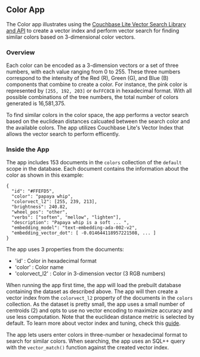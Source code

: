 ## Color App

The Color app illustrates using the [Couchbase Lite Vector Search Library and API](https://docs.couchbase.com/couchbase-lite/3.2/swift/vector-search.html) to create a vector index and perform vector search for finding similar colors based on 3-dimensional color vectors.

### Overview ###

Each color can be encoded as a 3-dimension vectors or a set of three numbers, with each value ranging from 0 to 255. These three numbers correspond to the intensity of the Red (R), Green (G), and Blue (B) components that combine to create a color. For instance, the pink color is represented by `[255, 192, 203]` or `0xFFC0CB` in hexadecimal format. With all possible combinations of the tree numbers, the total number of colors generated is 16,581,375.

To find similar colors in the color space, the app performs a vector search based on the euclidean distances calcuated between the search color and the available colors. The app utilizes Couchbase Lite's Vector Index that allows the vector search to perform efficently.

### Inside the App ###

The app includes 153 documents in the `colors` collection of the `default` scope in the database. Each document contains the information about the color as shown in this example:

```
{
  "id": "#FFEFD5",
  "color": "papaya whip",
  "colorvect_l2": [255, 239, 213],
  "brightness": 240.82,
  "wheel_pos": "other",
  "verbs": ["soften", "mellow", "lighten"],
  "description": "Papaya whip is a soft ... ",
  "embedding_model": "text-embedding-ada-002-v2",
  "embedding_vector_dot": [ -0.014644118957221508, ... ]
}
```
The app uses 3 properties from the documents:

* 'id' : Color in hexadecimal format
* 'color' : Color name
* 'colorvect_l2' : Color in 3-dimension vector (3 RGB numbers)

When running the app first time, the app will load the prebuilt database containing the dataset as described above. The app will then create a vector index from the `colorvect_l2` property of the documents in the `colors` collection. As the dataset is pretty small, the app uses a small number of centroids (2) and opts to use no vector encoding to maximize accuracy and use less computation. Note that the euclidean distance metric is selected by default. To learn more about vector index and tuning, check this [guide](https://github.com/couchbaselabs/mobile-vector-search/blob/main/docs/Tuning.md). 

The app lets users enter colors in three-number or hexadecimal format to search for similar colors. When searching, the app uses an SQL++ query with the `vector_match()` function against the created vector index.

